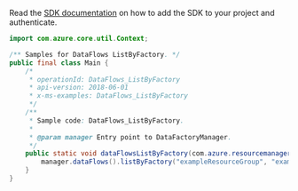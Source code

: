 Read the [SDK documentation](https://github.com/Azure/azure-sdk-for-java/blob/azure-resourcemanager-datafactory_1.0.0-beta.5/sdk/datafactory/azure-resourcemanager-datafactory/README.md) on how to add the SDK to your project and authenticate.

```java
import com.azure.core.util.Context;

/** Samples for DataFlows ListByFactory. */
public final class Main {
    /*
     * operationId: DataFlows_ListByFactory
     * api-version: 2018-06-01
     * x-ms-examples: DataFlows_ListByFactory
     */
    /**
     * Sample code: DataFlows_ListByFactory.
     *
     * @param manager Entry point to DataFactoryManager.
     */
    public static void dataFlowsListByFactory(com.azure.resourcemanager.datafactory.DataFactoryManager manager) {
        manager.dataFlows().listByFactory("exampleResourceGroup", "exampleFactoryName", Context.NONE);
    }
}
```
